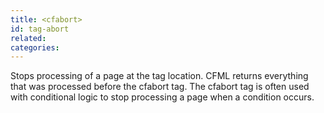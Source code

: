 ```yaml
---
title: <cfabort>
id: tag-abort
related:
categories:
---
```


Stops processing of a page at the tag location. CFML returns everything that was processed before the cfabort tag. The cfabort tag is often used with conditional logic to stop processing a page when a condition occurs. 